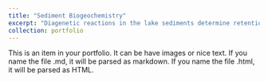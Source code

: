 ```yaml
---
title: "Sediment Biogeochemistry"
excerpt: "Diagenetic reactions in the lake sediments determine retention and internal fluxes in the lake ecosystem.<br/><img src='/images/sediment.png'>"
collection: portfolio
---
```


This is an item in your portfolio. It can be have images or nice text. If you name the file .md, it will be parsed as markdown. If you name the file .html, it will be parsed as HTML. 
